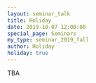```yaml
---
layout: seminar_talk
title: Holiday
date: 2019-10-07 12:00:00
special_page: Seminars
my_type: seminar_2019_fall
author: Holiday
holiday: true
---
```


TBA
